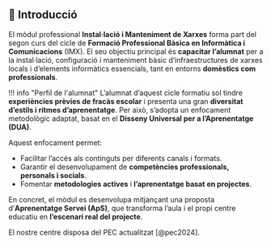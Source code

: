 ## :school: Introducció

El mòdul professional **Instal·lació i Manteniment de Xarxes** forma part del segon curs del cicle de **Formació Professional Bàsica en Informàtica i Comunicacions** (IMX). El seu objectiu principal és **capacitar l’alumnat** per a la instal·lació, configuració i manteniment bàsic d’infraestructures de xarxes locals i d’elements informàtics essencials, tant en entorns **domèstics com professionals**.

!!! info "Perfil de l'alumnat"
    L’alumnat d’aquest cicle formatiu sol tindre **experiències prèvies de fracàs escolar** i presenta una gran **diversitat d’estils i ritmes d’aprenentatge**. Per això, s’adopta un enfocament metodològic adaptat, basat en el **Disseny Universal per a l’Aprenentatge (DUA)**.

Aquest enfocament permet:

- Facilitar l’accés als continguts per diferents canals i formats.
- Garantir el desenvolupament de **competències professionals, personals i socials**.
- Fomentar **metodologies actives** i **l’aprenentatge basat en projectes**.

En concret, el mòdul es desenvolupa mitjançant una proposta d’**Aprenentatge Servei (ApS)**, que transforma l’aula i el propi centre educatiu en **l’escenari real del projecte**.

El nostre centre disposa del PEC actualitzat [@pec2024].


